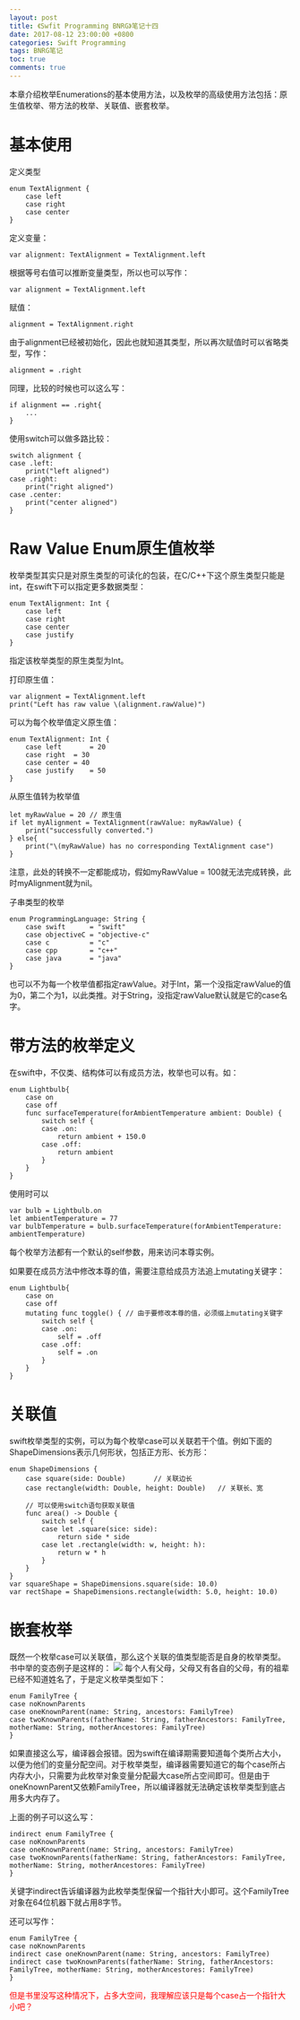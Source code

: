 ```yaml
---
layout: post
title: 《Swfit Programming BNRG》笔记十四
date: 2017-08-12 23:00:00 +0800
categories: Swift Programming
tags: BNRG笔记
toc: true
comments: true
---
```

本章介绍枚举Enumerations的基本使用方法，以及枚举的高级使用方法包括：原生值枚举、带方法的枚举、关联值、嵌套枚举。
<!-- more -->
# 基本使用
定义类型
``` objc
enum TextAlignment {
	case left
	case right
	case center
}
```
定义变量：
``` objc
var alignment: TextAlignment = TextAlignment.left
```
根据等号右值可以推断变量类型，所以也可以写作：
``` objc
var alignment = TextAlignment.left
```

赋值：
``` objc
alignment = TextAlignment.right
```
由于alignment已经被初始化，因此也就知道其类型，所以再次赋值时可以省略类型，写作：
``` objc
alignment = .right
```

同理，比较的时候也可以这么写：
``` objc
if alignment == .right{
	...
}
```

使用switch可以做多路比较：
``` objc
switch alignment {
case .left:
	print("left aligned")
case .right:
	print("right aligned")
case .center:
	print("center aligned")
}
```

# Raw Value Enum原生值枚举
枚举类型其实只是对原生类型的可读化的包装，在C/C++下这个原生类型只能是int，在swift下可以指定更多数据类型：
``` objc
enum TextAlignment: Int {
	case left
	case right
	case center
	case justify
}
```
指定该枚举类型的原生类型为Int。

打印原生值：
``` objc
var alignment = TextAlignment.left
print("Left has raw value \(alignment.rawValue)")
```
可以为每个枚举值定义原生值：
``` objc
enum TextAlignment: Int {
	case left		= 20
	case right	= 30
	case center	= 40
	case justify	= 50
}
```
从原生值转为枚举值
``` objc
let myRawValue = 20	// 原生值
if let myAlignment = TextAlignment(rawValue: myRawValue) {
	print("successfully converted.")
} else{
	print("\(myRawValue) has no corresponding TextAlignment case")
}
```
注意，此处的转换不一定都能成功，假如myRawValue = 100就无法完成转换，此时myAlignment就为nil。

子串类型的枚举
``` objc
enum ProgrammingLanguage: String {
	case swift		= "swift"
	case objectiveC	= "objective-c"
	case c			= "c"
	case cpp		= "c++"
	case java		= "java"
}
```
也可以不为每一个枚举值都指定rawValue。对于Int，第一个没指定rawValue的值为0，第二个为1，以此类推。对于String，没指定rawValue默认就是它的case名字。

# 带方法的枚举定义
在swift中，不仅类、结构体可以有成员方法，枚举也可以有。如：
``` objc
enum Lightbulb{
    case on
    case off
    func surfaceTemperature(forAmbientTemperature ambient: Double) {
        switch self {
        case .on:
            return ambient + 150.0
        case .off:
            return ambient
        }
    }
}
```
使用时可以
``` objc
var bulb = Lightbulb.on
let ambientTemperature = 77
var bulbTemperature = bulb.surfaceTemperature(forAmbientTemperature: ambientTemperature)
```
每个枚举方法都有一个默认的self参数，用来访问本尊实例。

如果要在成员方法中修改本尊的值，需要注意给成员方法追上mutating关键字：
``` objc
enum Lightbulb{
    case on
    case off
    mutating func toggle() { // 由于要修改本尊的值，必须缀上mutating关键字
        switch self {
        case .on:
            self = .off
        case .off:
            self = .on
        }
    }
}
```
# 关联值
swift枚举类型的实例，可以为每个枚举case可以关联若干个值。例如下面的ShapeDimensions表示几何形状，包括正方形、长方形：
``` objc
enum ShapeDimensions {
    case square(side: Double)		// 关联边长
    case rectangle(width: Double, height: Double)	// 关联长、宽

    // 可以使用switch语句获取关联值
    func area() -> Double {
        switch self {
        case let .square(sice: side):
            return side * side
        case let .rectangle(width: w, height: h):
            return w * h
        }
    }
}
var squareShape = ShapeDimensions.square(side: 10.0)
var rectShape = ShapeDimensions.rectangle(width: 5.0, height: 10.0)
```
# 嵌套枚举
既然一个枚举case可以关联值，那么这个关联的值类型能否是自身的枚举类型。书中举的变态例子是这样的：
![](0812SwiftProgrammingBNRG14/img01.png)
每个人有父母，父母又有各自的父母，有的祖辈已经不知道姓名了，于是定义枚举类型如下：
``` objc
enum FamilyTree {
case noKnownParents
case oneKnownParent(name: String, ancestors: FamilyTree)
case twoKnownParents(fatherName: String, fatherAncestors: FamilyTree, motherName: String, motherAncestores: FamilyTree)
}
```
如果直接这么写，编译器会报错。因为swift在编译期需要知道每个类所占大小，以便为他们的变量分配空间。对于枚举类型，编译器需要知道它的每个case所占内存大小，只需要为此枚举对象变量分配最大case所占空间即可。但是由于oneKnownParent又依赖FamilyTree，所以编译器就无法确定该枚举类型到底占用多大内存了。

上面的例子可以这么写：
``` objc
indirect enum FamilyTree {
case noKnownParents
case oneKnownParent(name: String, ancestors: FamilyTree)
case twoKnownParents(fatherName: String, fatherAncestors: FamilyTree, motherName: String, motherAncestores: FamilyTree)
}
```
关键字indirect告诉编译器为此枚举类型保留一个指针大小即可。这个FamilyTree对象在64位机器下就占用8字节。

还可以写作：
``` objc
enum FamilyTree {
case noKnownParents
indirect case oneKnownParent(name: String, ancestors: FamilyTree)
indirect case twoKnownParents(fatherName: String, fatherAncestors: FamilyTree, motherName: String, motherAncestores: FamilyTree)
}
```
<font color=red>但是书里没写这种情况下，占多大空间，我理解应该只是每个case占一个指针大小吧？</font>